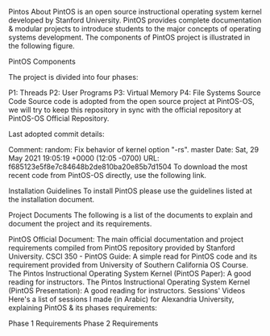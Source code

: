 Pintos
About
PintOS is an open source instructional operating system kernel developed by Stanford University. PintOS provides complete documentation & modular projects to introduce students to the major concepts of operating systems development. The components of PintOS project is illustrated in the following figure.

PintOS Components

The project is divided into four phases:

P1: Threads
P2: User Programs
P3: Virtual Memory
P4: File Systems
Source Code
Source code is adopted from the open source project at PintOS-OS, we will try to keep this repository in sync with the official repository at PintOS-OS Official Repository.

Last adopted commit details:

Comment: random: Fix behavior of kernel option "-rs". master
Date: Sat, 29 May 2021 19:05:19 +0000 (12:05 -0700)
URL: f685123e5f8e7c84648b2de810ba20e85b7d1504
To download the most recent code from PintOS-OS directly, use the following link.

Installation Guidelines
To install PintOS please use the guidelines listed at the installation document.

Project Documents
The following is a list of the documents to explain and document the project and its requirements.

PintOS Official Document: The main official documentation and project requirements compiled from PintOS repository provided by Stanford University.
CSCI 350 - PintOS Guide: A simple read for PintOS code and its requirement provided from University of Southern California OS Course.
The Pintos Instructional Operating System Kernel (PintOS Paper): A good reading for instructors.
The Pintos Instructional Operating System Kernel (PintOS Presentation): A good reading for instructors.
Sessions' Videos
Here's a list of sessions I made (in Arabic) for Alexandria University, explaining PintOS & its phases requirements:

Phase 1 Requirements
Phase 2 Requirements
